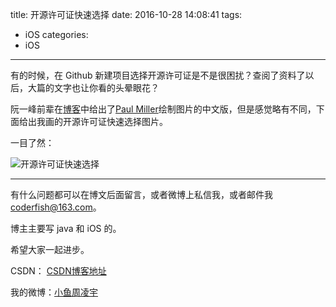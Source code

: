 title: 开源许可证快速选择
date: 2016-10-28 14:08:41
tags:
  - iOS
categories:
  - iOS
---

有的时候，在 Github 新建项目选择开源许可证是不是很困扰？查阅了资料了以后，大篇的文字也让你看的头晕眼花？

阮一峰前辈在[博客](http://www.ruanyifeng.com/blog/2011/05/how_to_choose_free_software_licenses.html)中给出了[Paul Miller](http://paulmillr.com/posts/simple-description-of-popular-software-licenses/)绘制图片的中文版，但是感觉略有不同，下面给出我画的开源许可证快速选择图片。

一目了然：

![开源许可证快速选择](http://7xt4xp.com1.z0.glb.clouddn.com/blog_%E5%BC%80%E6%BA%90%E8%AE%B8%E5%8F%AF%E8%AF%81%E5%BF%AB%E9%80%9F%E9%80%89%E6%8B%A9.png)

----

有什么问题都可以在博文后面留言，或者微博上私信我，或者邮件我<coderfish@163.com>。

博主主要写 java 和 iOS 的。

希望大家一起进步。

CSDN： [CSDN博客地址](http://blog.csdn.net/u010127917)

我的微博：[小鱼周凌宇](http://weibo.com/coderfish/)


